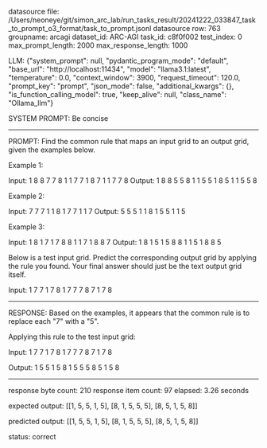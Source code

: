 datasource file: /Users/neoneye/git/simon_arc_lab/run_tasks_result/20241222_033847_task_to_prompt_o3_format/task_to_prompt.jsonl
datasource row: 763
groupname: arcagi
dataset_id: ARC-AGI
task_id: c8f0f002
test_index: 0
max_prompt_length: 2000
max_response_length: 1000

LLM:
{"system_prompt": null, "pydantic_program_mode": "default", "base_url": "http://localhost:11434", "model": "llama3.1:latest", "temperature": 0.0, "context_window": 3900, "request_timeout": 120.0, "prompt_key": "prompt", "json_mode": false, "additional_kwargs": {}, "is_function_calling_model": true, "keep_alive": null, "class_name": "Ollama_llm"}

SYSTEM PROMPT:
Be concise

---

PROMPT:
Find the common rule that maps an input grid to an output grid, given the examples below.

Example 1:

Input:
1 8 8 7 7 8
1 1 7 7 1 8
7 1 1 7 7 8
Output:
1 8 8 5 5 8
1 1 5 5 1 8
5 1 1 5 5 8

Example 2:

Input:
7 7 7 1
1 8 1 7
7 1 1 7
Output:
5 5 5 1
1 8 1 5
5 1 1 5

Example 3:

Input:
1 8 1 7 1
7 8 8 1 1
7 1 8 8 7
Output:
1 8 1 5 1
5 8 8 1 1
5 1 8 8 5

Below is a test input grid. Predict the corresponding output grid by applying the rule you found. Your final answer should just be the text output grid itself.

Input:
1 7 7 1 7
8 1 7 7 7
8 7 1 7 8


---

RESPONSE:
Based on the examples, it appears that the common rule is to replace each "7" with a "5".

Applying this rule to the test input grid:

Input:
1 7 7 1 7
8 1 7 7 7
8 7 1 7 8

Output:
1 5 5 1 5
8 1 5 5 5
8 5 1 5 8

---


response byte count: 210
response item count: 97
elapsed: 3.26 seconds

expected output:
[[1, 5, 5, 1, 5], [8, 1, 5, 5, 5], [8, 5, 1, 5, 8]]

predicted output:
[[1, 5, 5, 1, 5], [8, 1, 5, 5, 5], [8, 5, 1, 5, 8]]

status: correct
